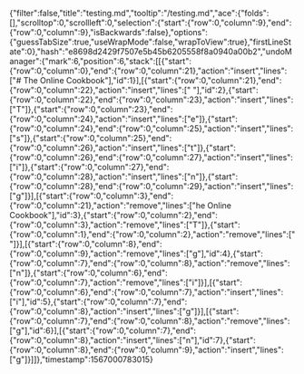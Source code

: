 {"filter":false,"title":"testing.md","tooltip":"/testing.md","ace":{"folds":[],"scrolltop":0,"scrollleft":0,"selection":{"start":{"row":0,"column":9},"end":{"row":0,"column":9},"isBackwards":false},"options":{"guessTabSize":true,"useWrapMode":false,"wrapToView":true},"firstLineState":0},"hash":"e8698d2429f7507e5b45b6205558f8a0940a00b2","undoManager":{"mark":6,"position":6,"stack":[[{"start":{"row":0,"column":0},"end":{"row":0,"column":21},"action":"insert","lines":["# The Online Cookbook"],"id":1}],[{"start":{"row":0,"column":21},"end":{"row":0,"column":22},"action":"insert","lines":[" "],"id":2},{"start":{"row":0,"column":22},"end":{"row":0,"column":23},"action":"insert","lines":["T"]},{"start":{"row":0,"column":23},"end":{"row":0,"column":24},"action":"insert","lines":["e"]},{"start":{"row":0,"column":24},"end":{"row":0,"column":25},"action":"insert","lines":["s"]},{"start":{"row":0,"column":25},"end":{"row":0,"column":26},"action":"insert","lines":["t"]},{"start":{"row":0,"column":26},"end":{"row":0,"column":27},"action":"insert","lines":["i"]},{"start":{"row":0,"column":27},"end":{"row":0,"column":28},"action":"insert","lines":["n"]},{"start":{"row":0,"column":28},"end":{"row":0,"column":29},"action":"insert","lines":["g"]}],[{"start":{"row":0,"column":3},"end":{"row":0,"column":21},"action":"remove","lines":["he Online Cookbook"],"id":3},{"start":{"row":0,"column":2},"end":{"row":0,"column":3},"action":"remove","lines":["T"]},{"start":{"row":0,"column":1},"end":{"row":0,"column":2},"action":"remove","lines":[" "]}],[{"start":{"row":0,"column":8},"end":{"row":0,"column":9},"action":"remove","lines":["g"],"id":4},{"start":{"row":0,"column":7},"end":{"row":0,"column":8},"action":"remove","lines":["n"]},{"start":{"row":0,"column":6},"end":{"row":0,"column":7},"action":"remove","lines":["i"]}],[{"start":{"row":0,"column":6},"end":{"row":0,"column":7},"action":"insert","lines":["i"],"id":5},{"start":{"row":0,"column":7},"end":{"row":0,"column":8},"action":"insert","lines":["g"]}],[{"start":{"row":0,"column":7},"end":{"row":0,"column":8},"action":"remove","lines":["g"],"id":6}],[{"start":{"row":0,"column":7},"end":{"row":0,"column":8},"action":"insert","lines":["n"],"id":7},{"start":{"row":0,"column":8},"end":{"row":0,"column":9},"action":"insert","lines":["g"]}]]},"timestamp":1567000783015}